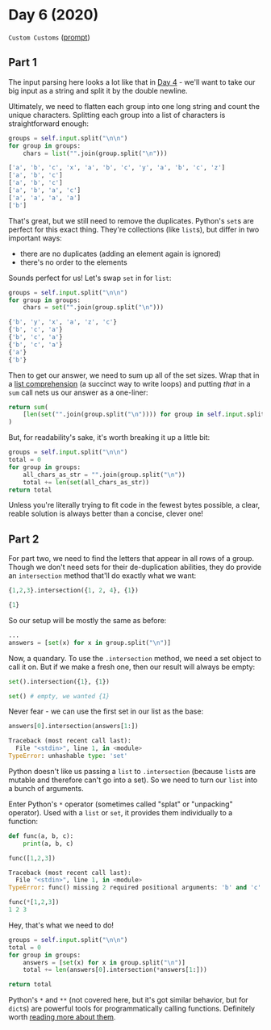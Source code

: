 # Day 6 (2020)

`Custom Customs` ([prompt](https://adventofcode.com/2020/day/6))

## Part 1

The input parsing here looks a lot like that in [Day 4](https://github.com/xavdid/advent-of-code/tree/main/solutions/2020/day_04#part-1) - we'll want to take our big input as a string and split it by the double newline.

Ultimately, we need to flatten each group into one long string and count the unique characters. Splitting each group into a list of characters is straightforward enough:

```py
groups = self.input.split("\n\n")
for group in groups:
    chars = list("".join(group.split("\n")))

['a', 'b', 'c', 'x', 'a', 'b', 'c', 'y', 'a', 'b', 'c', 'z']
['a', 'b', 'c']
['a', 'b', 'c']
['a', 'b', 'a', 'c']
['a', 'a', 'a', 'a']
['b']
```

That's great, but we still need to remove the duplicates. Python's `set`s are perfect for this exact thing. They're collections (like `list`s), but differ in two important ways:

- there are no duplicates (adding an element again is ignored)
- there's no order to the elements

Sounds perfect for us! Let's swap `set` in for `list`:

```py
groups = self.input.split("\n\n")
for group in groups:
    chars = set("".join(group.split("\n")))

{'b', 'y', 'x', 'a', 'z', 'c'}
{'b', 'c', 'a'}
{'b', 'c', 'a'}
{'b', 'c', 'a'}
{'a'}
{'b'}
```

Then to get our answer, we need to sum up all of the set sizes. Wrap that in a [list comprehension](https://docs.python.org/3.8/tutorial/datastructures.html#list-comprehensions) (a succinct way to write loops) and putting _that_ in a `sum` call nets us our answer as a one-liner:

```py
return sum(
    [len(set("".join(group.split("\n")))) for group in self.input.split("\n\n")]
)
```

But, for readability's sake, it's worth breaking it up a little bit:

```py
groups = self.input.split("\n\n")
total = 0
for group in groups:
    all_chars_as_str = "".join(group.split("\n"))
    total += len(set(all_chars_as_str))
return total
```

Unless you're literally trying to fit code in the fewest bytes possible, a clear, reable solution is always better than a concise, clever one!

## Part 2

For part two, we need to find the letters that appear in all rows of a group. Though we don't need sets for their de-duplication abilities, they do provide an `intersection` method that'll do exactly what we want:

```py
{1,2,3}.intersection({1, 2, 4}, {1})

{1}
```

So our setup will be mostly the same as before:

```py
...
answers = [set(x) for x in group.split("\n")]
```

Now, a quandary. To use the `.intersection` method, we need a set object to call it on. But if we make a fresh one, then our result will always be empty:

```py
set().intersection({1}, {1})

set() # empty, we wanted {1}
```

Never fear - we can use the first set in our list as the base:

```py
answers[0].intersection(answers[1:])

Traceback (most recent call last):
  File "<stdin>", line 1, in <module>
TypeError: unhashable type: 'set'
```

Python doesn't like us passing a `list` to `.intersection` (because `list`s are mutable and therefore can't go into a set). So we need to turn our `list` into a bunch of arguments.

Enter Python's `*` operator (sometimes called "splat" or "unpacking" operator). Used with a `list` or `set`, it provides them individually to a function:

```py
def func(a, b, c):
    print(a, b, c)

func([1,2,3])

Traceback (most recent call last):
  File "<stdin>", line 1, in <module>
TypeError: func() missing 2 required positional arguments: 'b' and 'c'

func(*[1,2,3])
1 2 3
```

Hey, that's what we need to do!

```py
groups = self.input.split("\n\n")
total = 0
for group in groups:
    answers = [set(x) for x in group.split("\n")]
    total += len(answers[0].intersection(*answers[1:]))

return total
```

Python's `*` and `**` (not covered here, but it's got similar behavior, but for `dict`s) are powerful tools for programmatically calling functions. Definitely worth [reading more about them](https://stackoverflow.com/a/36908/1825390).
